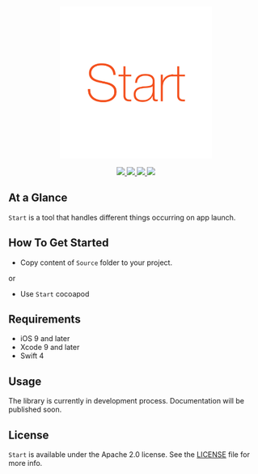 <p align="center" >
	<img src="/Images/logo_2048_2048.png" alt="Start" title="Start" width="300px" height="300px">
</p>

<p align="center">
	<a href="https://swift.org">
		<img src="https://img.shields.io/badge/Swift-4.0-orange.svg?style=flat">
	</a>
	<a href="https://cocoapods.org">
		<img src="https://img.shields.io/cocoapods/v/Start.svg">
	</a>
	<a href="https://cocoapods.org">
		<img src="https://img.shields.io/cocoapods/dt/Start.svg">
	</a>
	<a href="https://tldrlegal.com/license/mit-license">
		<img src="https://img.shields.io/badge/License-Apache 2.0-blue.svg?style=flat">
	</a>
</p>

## At a Glance

`Start` is a tool that handles different things occurring on app launch.

## How To Get Started

- Copy content of `Source` folder to your project.

or

- Use `Start` cocoapod

## Requirements

* iOS 9 and later
* Xcode 9 and later
* Swift 4

## Usage

The library is currently in development process. Documentation will be published soon.

## License

`Start` is available under the Apache 2.0 license. See the [LICENSE](./LICENSE) file for more info.
